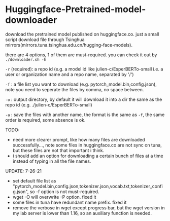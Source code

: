 # Huggingface-Pretrained-model-downloader
download the pretrained model published on huggingface.co. just a small script download file through Tsinghua mirrors(mirrors.tuna.tsinghua.edu.cn/hugging-face-models).

there are 4 options, 1 of them are must-required. you can check it out by `./downloader.sh -h`

`-r` (required): a repo id (e.g. a model id like julien-c/EsperBERTo-small i.e. a user or organization name and a repo name, separated by '/')

`-f` : a file list you want to download (e.g. pytorch_model.bin,config.json), note you need to seperate the files by comma, no space between.

`-o` : output directory, by default it will download it into a dir the same as the repo id (e.g. ./julien-c/EsperBERTo-small)

`-a` : save the files with another name, the format is the same as `-f`, the same order is required, some absence is ok.


TODO: 
- need more clearer prompt, like how many files are downloaded successfully..., note some files in huggingface.co are not sync on tuna, but these files are not that important i think.
- i should add an option for downloading a certain bunch of files at a time instead of typing in all the file names.


UPDATE:
7-26-21
- set default file list as "pytorch_model.bin,config.json,tokenizer.json,vocab.txt,tokenizer_config.json", so -f option is not must-required.
- wget -O will overwrite -P option. fixed it
- some files in tuna have redundant name prefix. fixed it
- remove the verbose in wget except progress bar, but the wget version in my lab server is lower than 1.16, so an auxiliary function is needed.
